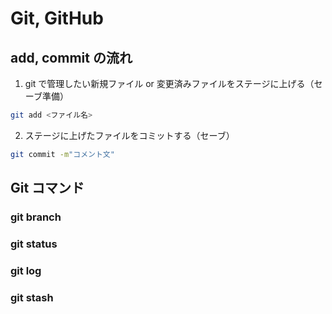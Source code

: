 # Git, GitHub

## add, commit の流れ
1. git で管理したい新規ファイル or 変更済みファイルをステージに上げる（セーブ準備）
```bash
git add <ファイル名>
```
2. ステージに上げたファイルをコミットする（セーブ）
```bash
git commit -m"コメント文"
```

## Git コマンド

### git branch

### git status

### git log

### git stash